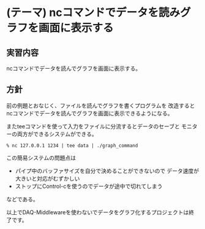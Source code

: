 (テーマ) ncコマンドでデータを読みグラフを画面に表示する
=======================================================

実習内容
--------

ncコマンドでデータを読んでグラフを画面に表示する。

方針
----

前の例題とおなじく、ファイルを読んでグラフを書くプログラムを
改造するとncコマンドでデータを読んでグラフを画面に表示できるようになる。

またteeコマンドを使って入力をファイルに分流するとデータのセーブと
モニターの両方ができるシステムができる。

    % nc 127.0.0.1 1234 | tee data | ./graph_command

この簡易システムの問題点は

- パイプ中のバッファサイズを自分で決めることができないので
  データ速度が大きいと対応がむずかしい
- ストップにControl-cを使うのでデータが途中で切れてしまう

などである。

以上でDAQ-Middlewareを使わないでデータをグラフ化するプロジェクトは終了です。
